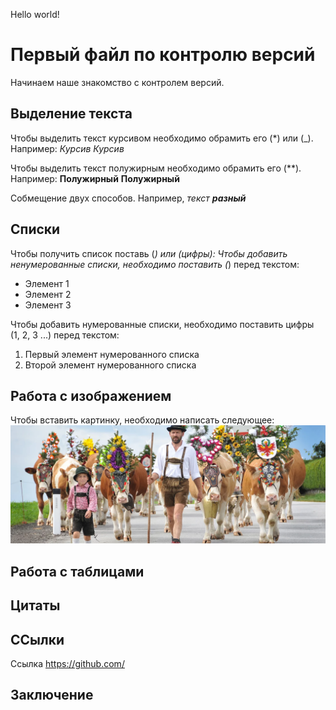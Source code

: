 Hello world!

# Первый файл по контролю версий

Начинаем наше знакомство с контролем версий.

## Выделение текста

Чтобы выделить текст курсивом необходимо  обрамить его (*) или (_).
Например:
*Курсив*
_Курсив_

Чтобы выделить текст полужирным необходимо обрамить его (**).
Например:
**Полужирный**
__Полужирный__

Собмещение двух способов. Например,
_текст **разный**_

## Списки 
Чтобы получить список поставь (*) или (цифры):
Чтобы добавить ненумерованные списки, необходимо поставить (*) перед текстом:
* Элемент 1
* Элемент 2
* Элемент 3

Чтобы добавить нумерованные списки, необходимо поставить цифры (1, 2, 3 ...) перед текстом:
1. Первый элемент нумерованного списка
2. Второй элемент нумерованного списка

## Работа с изображением
Чтобы вставить картинку, необходимо написать следующее:
![]()
![Это в Тироле](%D0%A2%D0%B8%D1%80%D0%BE%D0%BB%D1%8C.webp)

## Работа с таблицами


## Цитаты

## ССылки
Ссылка https://github.com/

## Заключение
